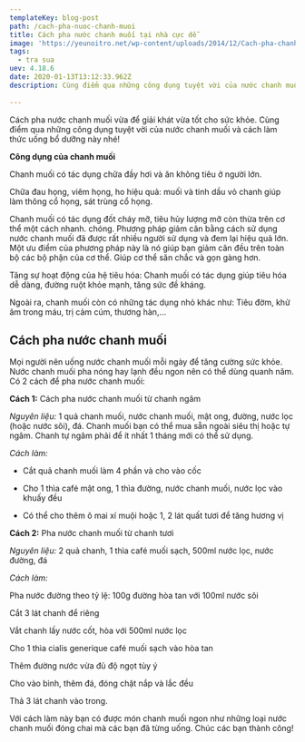 ```yaml
---
templateKey: blog-post
path: /cach-pha-nuoc-chanh-muoi
title: Cách pha nước chanh muối tại nhà cực dễ
image: 'https://yeunoitro.net/wp-content/uploads/2014/12/Cach-pha-chanh-muoi-ngon-1280x720.jpg' 
tags:
  - tra sua
uev: 4.18.6
date: 2020-01-13T13:12:33.962Z
description: Cùng điểm qua những công dụng tuyệt vời của nước chanh muối và cách làm thức uống bổ dưỡng này nhé!
 
---
```



Cách pha nước chanh muối vừa để giải khát vừa tốt cho sức khỏe. Cùng điểm qua những công dụng tuyệt vời của nước chanh muối và cách làm thức uống bổ dưỡng này nhé!

**Công dụng của chanh muối**

Chanh muối có tác dụng chữa đầy hơi và ăn không tiêu ở người lớn.

Chữa đau họng, viêm họng, ho hiệu quả: muối và tinh dầu vỏ chanh giúp làm thông cổ họng, sát trùng cổ họng.

Chanh muối có tác dụng đốt cháy mỡ, tiêu hủy lượng mỡ còn thừa trên cơ thể một cách nhanh. chóng. Phương pháp giảm cân bằng cách sử dụng nước chanh muối đã được rất nhiều người sử dụng và đem lại hiệu quả lớn. Một ưu điểm của phương pháp này là nó giúp bạn giảm cân đều trên toàn bộ các bộ phận của cơ thể. Giúp cơ thể săn chắc và gọn gàng hơn.

Tăng sự hoạt động của hệ tiêu hóa: Chanh muối có tác dụng giúp tiêu hóa dễ dàng, đường ruột khỏe mạnh, tăng sức đề kháng.

Ngoài ra, chanh muối còn có những tác dụng nhỏ khác như: Tiêu đờm, khử âm trong máu, trị cảm cúm, thương hàn,…

## Cách pha nước chanh muối

Mọi người nên uống nước chanh muối mỗi ngày để tăng cường sức khỏe. Nước chanh muối pha nóng hay lạnh đều ngon nên có thể dùng quanh năm. Có 2 cách để pha nước chanh muối:

**Cách 1:** Cách pha nước chanh muối từ chanh ngâm

*Nguyên liệu:* 1 quả chanh muối, nước chanh muối, mật ong, đường, nước lọc (hoặc nước sôi), đá. Chanh muối bạn có thể mua sẵn ngoài siêu thị hoặc tự ngâm. Chanh tự ngâm phải để ít nhất 1 tháng mới có thể sử dụng.

*Cách làm:*

+ Cắt quả chanh muối làm 4 phần và cho vào cốc

+ Cho 1 thìa café mật ong, 1 thìa đường, nước chanh muối, nước lọc vào khuấy đều

+ Có thể cho thêm ô mai xí muội hoặc 1, 2 lát quất tươi để tăng hương vị

**Cách 2:** Pha nước chanh muối từ chanh tươi

*Nguyên liệu:* 2 quả chanh, 1 thìa café muối sạch, 500ml nước lọc, nước đường, đá

*Cách làm:*

Pha nước đường theo tỷ lệ: 100g đường hòa tan với 100ml nước sôi

Cắt 3 lát chanh để riêng

Vắt chanh lấy nước cốt, hòa với 500ml nước lọc

Cho 1 thìa cialis generique café muối sạch vào hòa tan

Thêm đường nước vừa đủ độ ngọt tùy ý

Cho vào bình, thêm đá, đóng chặt nắp và lắc đều

Thả 3 lát chanh vào trong.

Với cách làm này bạn có được món chanh muối ngon như những loại nước chanh muối đóng chai mà các bạn đã từng uống. Chúc các bạn thành công!


 
